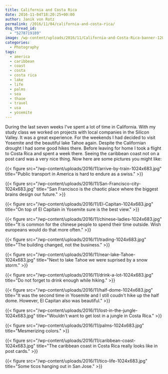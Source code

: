 ```yaml
---
title: California and Costa Rica
date: 2016-11-04T18:20:25+00:00
author: Janik von Rotz
permalink: /2016/11/04/california-and-costa-rica/
dsq_thread_id:
  - "5278719189"
image: /wp-content/uploads/2016/11/California-and-Costa-Rica-banner-1200x559.jpg
categories:
  - Photography
tags:
  - america
  - caribbean
  - coast
  - costa
  - costa rica
  - lake
  - life
  - palms
  - sea
  - thaoe
  - travel
  - usa
  - yosemite
---
```

During the last seven weeks I've spent a lot of time in California. With my study class we worked on projects with local companies in the Silicon Valley. It was a great experience. For the weekends I had decided to visit Yosemite and the beautiful lake Tahoe again. Despite the Californian drought I had some good hikes there. Before leaving for home I took a flight to Costa Rica and spent a week there. Seeing the caribbean  coast not on a post card was a very nice thing. Now here are some pictures you might like:

{{< figure src="/wp-content/uploads/2016/11/arrive-by-train-1024x683.jpg" title="Public transport in America is hard to endure as a swiss." >}}

<!--more-->

{{< figure src="/wp-content/uploads/2016/11/San-Francisco-city-1024x683.jpg" title="San Francisco is the chaotic place where the biggest brains design our future." >}}

{{< figure src="/wp-content/uploads/2016/11/El-Capitan-1024x683.jpg" title="On top of El Capitain in Yosemite sure is the best view." >}}

{{< figure src="/wp-content/uploads/2016/11/chinese-ladies-1024x683.jpg" title="It is common for the chinese people to spend their time outside. Wish europeans would do that more often." >}}

{{< figure src="/wp-content/uploads/2016/11/trading-1024x683.jpg" title="The building changed, not the business." >}}

{{< figure src="/wp-content/uploads/2016/11/near-lake-Tahoe-1024x683.jpg" title="Next to lake Tahoe we were suprised by a snow storm." >}}

{{< figure src="/wp-content/uploads/2016/11/drink-a-lot-1024x683.jpg" title="Do not forget to drink enough while hiking." >}}

{{< figure src="/wp-content/uploads/2016/11/half-dome-1024x683.jpg" title="It was the second time in Yosemite and I still coudn't hike up the half dome. However, El Capitan also was beautiful." >}}

{{< figure src="/wp-content/uploads/2016/11/lost-in-the-jungle-1024x683.jpg" title="Wouldn't want to get lost in a jungle in Costa Rica." >}}

{{< figure src="/wp-content/uploads/2016/11/palms-1024x683.jpg" title="Mesmerizing colors." >}}

{{< figure src="/wp-content/uploads/2016/11/caribbean-coast-1024x683.jpg" title="The caribbean coast in Costa Rica really looks like in post cards." >}}

{{< figure src="/wp-content/uploads/2016/11/tico-life-1024x683.jpg" title="Some ticos hanging out in San Jose." >}}
